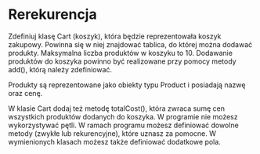 # Rerekurencja
Zdefiniuj klasę Cart (koszyk), która będzie reprezentowała koszyk zakupowy. Powinna się w niej znajdować tablica, do której można dodawać produkty. Maksymalna liczba produktów w koszyku to 10. Dodawanie produktów do koszyka powinno być realizowane przy pomocy metody add(), którą należy zdefiniować.

Produkty są reprezentowane jako obiekty typu Product i posiadają nazwę oraz cenę.

W klasie Cart dodaj też metodę totalCost(), która zwraca sumę cen wszystkich produktów dodanych do koszyka. W programie nie możesz wykorzystywać pętli. W ramach programu możesz definiować dowolne metody (zwykłe lub rekurencyjne), które uznasz za pomocne. W wymienionych klasach możesz także definiować dodatkowe pola.
